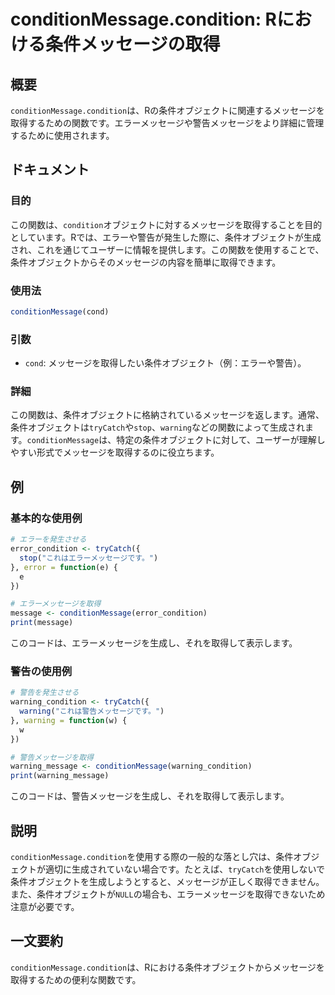 <!--
Meta Description: # conditionMessage.condition: Rにおける条件メッセージの取得 ## 概要 `conditionMessage.condition`は、Rの条件オブジェクトに関連するメッセージを取得するための関数です。エラーメッセージや警告メッセージをより詳細に管理するために使用されます...
Meta Keywords: conditionmessage, condition, trycatch, warning, この関数は
-->

# conditionMessage.condition: Rにおける条件メッセージの取得

## 概要
`conditionMessage.condition`は、Rの条件オブジェクトに関連するメッセージを取得するための関数です。エラーメッセージや警告メッセージをより詳細に管理するために使用されます。

## ドキュメント
### 目的
この関数は、`condition`オブジェクトに対するメッセージを取得することを目的としています。Rでは、エラーや警告が発生した際に、条件オブジェクトが生成され、これを通じてユーザーに情報を提供します。この関数を使用することで、条件オブジェクトからそのメッセージの内容を簡単に取得できます。

### 使用法
```R
conditionMessage(cond)
```

### 引数
- `cond`: メッセージを取得したい条件オブジェクト（例：エラーや警告）。

### 詳細
この関数は、条件オブジェクトに格納されているメッセージを返します。通常、条件オブジェクトは`tryCatch`や`stop`、`warning`などの関数によって生成されます。`conditionMessage`は、特定の条件オブジェクトに対して、ユーザーが理解しやすい形式でメッセージを取得するのに役立ちます。

## 例
### 基本的な使用例
```R
# エラーを発生させる
error_condition <- tryCatch({
  stop("これはエラーメッセージです。")
}, error = function(e) {
  e
})

# エラーメッセージを取得
message <- conditionMessage(error_condition)
print(message)
```
このコードは、エラーメッセージを生成し、それを取得して表示します。

### 警告の使用例
```R
# 警告を発生させる
warning_condition <- tryCatch({
  warning("これは警告メッセージです。")
}, warning = function(w) {
  w
})

# 警告メッセージを取得
warning_message <- conditionMessage(warning_condition)
print(warning_message)
```
このコードは、警告メッセージを生成し、それを取得して表示します。

## 説明
`conditionMessage.condition`を使用する際の一般的な落とし穴は、条件オブジェクトが適切に生成されていない場合です。たとえば、`tryCatch`を使用しないで条件オブジェクトを生成しようとすると、メッセージが正しく取得できません。また、条件オブジェクトが`NULL`の場合も、エラーメッセージを取得できないため注意が必要です。

## 一文要約
`conditionMessage.condition`は、Rにおける条件オブジェクトからメッセージを取得するための便利な関数です。